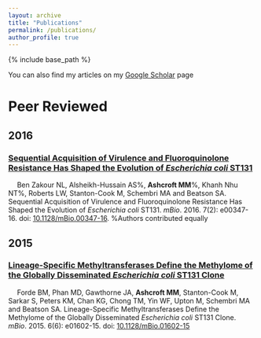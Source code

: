 ```yaml
---
layout: archive
title: "Publications"
permalink: /publications/
author_profile: true
---
```


{% include base_path %}

  You can also find my articles on my [Google Scholar](https://scholar.google.com.au/citations?user=HgFxnPkAAAAJ&hl=en) page

Peer Reviewed
=============

## 2016

### [Sequential Acquisition of Virulence and Fluoroquinolone Resistance Has Shaped the Evolution of _Escherichia coli_ ST131](https://doi.org/10.1128/mBio.00347-16)

&emsp; Ben Zakour NL, Alsheikh-Hussain AS%, __Ashcroft MM__%, Khanh Nhu NT%, Roberts LW, Stanton-Cook M, Schembri MA and Beatson SA. Sequential Acquisition of Virulence and Fluoroquinolone Resistance Has Shaped the Evolution of _Escherichia coli_ ST131. *mBio*. 2016. 7(2): e00347-16. doi: [10.1128/mBio.00347-16](https://doi.org/10.1128/mBio.00347-16). %Authors contributed equally

<span class="__dimensions_badge_embed__" data-doi="10.1128/mBio.00347-16" data-style="small_circle" data-hide-zero-citations="true"> <span data-badge-popover="right" data-badge-type="donut" data-doi="10.1128/mBio.00347-16" data-hide-no-mentions="true" class="altmetric-embed"> </span>

## 2015

### [Lineage-Specific Methyltransferases Define the Methylome of the Globally Disseminated _Escherichia coli_ ST131 Clone](https://doi.org/10.1128/mBio.01602-15)

&emsp; Forde BM, Phan MD, Gawthorne JA, __Ashcroft MM__, Stanton-Cook M, Sarkar S, Peters KM, Chan KG, Chong TM, Yin WF, Upton M, Schembri MA and Beatson SA. Lineage-Specific Methyltransferases Define the Methylome of the Globally Disseminated _Escherichia coli_ ST131 Clone. *mBio*. 2015. 6(6): e01602-15. doi: [10.1128/mBio.01602-15](https://doi.org/10.1128/mBio.01602-15)

<span class="__dimensions_badge_embed__" data-doi="10.1128/mBio.01602-15" data-style="small_circle" data-hide-zero-citations="true"> <span data-badge-popover="right" data-badge-type="donut" data-doi="10.1128/mBio.01602-15" data-hide-no-mentions="true" class="altmetric-embed"> </span>

<script type='text/javascript' src='https://d1bxh8uas1mnw7.cloudfront.net/assets/embed.js'></script>
<script async src="https://badge.dimensions.ai/badge.js" charset="utf-8"></script>
